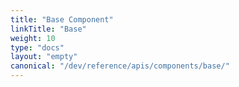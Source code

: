 ```yaml
---
title: "Base Component"
linkTitle: "Base"
weight: 10
type: "docs"
layout: "empty"
canonical: "/dev/reference/apis/components/base/"
---
```

